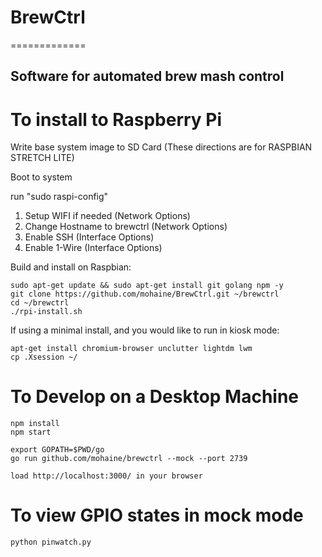 # BrewCtrl
=============

Software for automated brew mash control
-------------

# To install to Raspberry Pi

Write base system image to SD Card (These directions are for RASPBIAN STRETCH LITE)

Boot to system

run  "sudo raspi-config"
   1) Setup WIFI if needed (Network Options)
   2) Change Hostname to brewctrl (Network Options)
   3) Enable SSH (Interface Options)
   4) Enable 1-Wire (Interface Options)


Build and install on Raspbian:

    sudo apt-get update && sudo apt-get install git golang npm -y
    git clone https://github.com/mohaine/BrewCtrl.git ~/brewctrl
    cd ~/brewctrl
    ./rpi-install.sh

If using a minimal install, and you would like to run in kiosk mode:

    apt-get install chromium-browser unclutter lightdm lwm
    cp .Xsession ~/



# To Develop on a Desktop Machine
    
    npm install
    npm start
    
    export GOPATH=$PWD/go
    go run github.com/mohaine/brewctrl --mock --port 2739

    load http://localhost:3000/ in your browser

# To view GPIO states in mock mode  

    python pinwatch.py 

